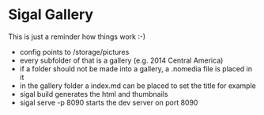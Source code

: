 # Sigal Gallery

This is just a reminder how things work :-)

- config points to /storage/pictures
- every subfolder of that is a gallery (e.g. 2014 Central America)
- if a folder should not be made into a gallery, a .nomedia file is placed in it
- in the gallery folder a index.md can be placed to set the title for example
- sigal build generates the html and thumbnails
- sigal serve -p 8090 starts the dev server on port 8090
